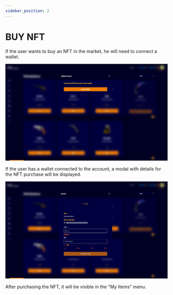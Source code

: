 ```yaml
---
sidebar_position: 2
---
```


# BUY NFT

If the user wants to buy an NFT in the market, he will need to connect a wallet.

![1](./../assets/conectandonft.png)

If the user has a wallet connected to the account, a modal with details for the NFT purchase will be displayed.

![1](./../assets/comprandoitennft.png)

After purchasing the NFT, it will be visible in the "My Items" menu.
